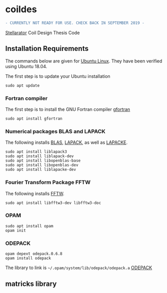 # coildes

```diff
- CURRENTLY NOT READY FOR USE. CHECK BACK IN SEPTEMBER 2019 -
```

[Stellarator](https://en.wikipedia.org/wiki/Stellarator) Coil Design Thesis Code


## Installation Requirements

The commands below are given for [Ubuntu Linux](https://en.wikipedia.org/wiki/Ubuntu).  They have been verified using Ubuntu 18.04.

The first step is to update your Ubuntu installation

```
sudo apt update
```


### Fortran compiler

The first step is to install the GNU Fortran compiler [gfortran](https://en.wikipedia.org/wiki/GNU_Fortran)

```
sudo apt install gfortran
```

### Numerical packages BLAS and LAPACK

The following installs [BLAS](https://en.wikipedia.org/wiki/Basic_Linear_Algebra_Subprograms), [LAPACK](https://en.wikipedia.org/wiki/LAPACK), as well as [LAPACKE](https://www.netlib.org/lapack/lapacke.html).

```
sudo apt install liblapack3
sudo apt install liblapack-dev
sudo apt install libopenblas-base
sudo apt install libopenblas-dev
sudo apt install liblapacke-dev
```

### Fourier Transform Package FFTW

The following installs [FFTW](https://en.wikipedia.org/wiki/FFTW).

```
sudo apt install libfftw3-dev libfftw3-doc
```

### OPAM
```
sudo apt install opam
opam init
```
### ODEPACK
```
opam depext odepack.0.6.8
opam install odepack
```
The library to link is ```~/.opam/system/lib/odepack/odepack.a```
[ODEPACK](https://computing.llnl.gov/casc/odepack/)


## matricks library

